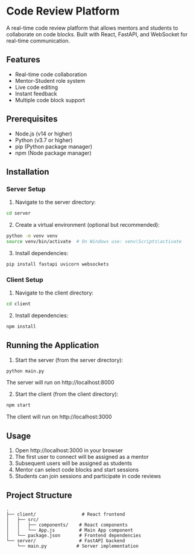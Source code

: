 # Code Review Platform

A real-time code review platform that allows mentors and students to collaborate on code blocks. Built with React, FastAPI, and WebSocket for real-time communication.

## Features

- Real-time code collaboration
- Mentor-Student role system
- Live code editing
- Instant feedback
- Multiple code block support

## Prerequisites

- Node.js (v14 or higher)
- Python (v3.7 or higher)
- pip (Python package manager)
- npm (Node package manager)

## Installation

### Server Setup

1. Navigate to the server directory:

```bash
cd server
```

2. Create a virtual environment (optional but recommended):

```bash
python -m venv venv
source venv/bin/activate  # On Windows use: venv\Scripts\activate
```

3. Install dependencies:

```bash
pip install fastapi uvicorn websockets
```

### Client Setup

1. Navigate to the client directory:

```bash
cd client
```

2. Install dependencies:

```bash
npm install
```

## Running the Application

1. Start the server (from the server directory):

```bash
python main.py
```

The server will run on http://localhost:8000

2. Start the client (from the client directory):

```bash
npm start
```

The client will run on http://localhost:3000

## Usage

1. Open http://localhost:3000 in your browser
2. The first user to connect will be assigned as a mentor
3. Subsequent users will be assigned as students
4. Mentor can select code blocks and start sessions
5. Students can join sessions and participate in code reviews

## Project Structure

```
.
├── client/                 # React frontend
│   ├── src/
│   │   ├── components/    # React components
│   │   └── App.js         # Main App component
│   └── package.json       # Frontend dependencies
└── server/                # FastAPI backend
    └── main.py           # Server implementation
```
